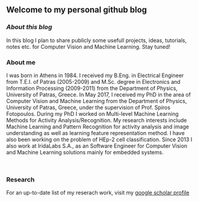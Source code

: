 ## Welcome to my personal github blog

### _About this blog_

In this blog I plan to share publicly some usefull projects, ideas, tutorials, notes etc. for Computer Vision and Machine Learning.
Stay tuned!



### About me

I was born in Athens in 1984. I received my B.Eng. in Electrical Engineer from T.E.I. of Patras (2005-2009) and M.Sc. degree in Electronics and Information Processing (2009-2011) from the Department of Physics, University of Patras, Greece. In May 2017, I received my PhD in the area of Computer Vision and Machine Learning from the Department of Physics, University of Patras, Greece, under the supervision of Prof. Spiros Fotopoulos. During my PhD I worked on Multi-level Machine Learning Methods for Activity Analysis/Recognition. My research interests include Machine Learning and Pattern Recognition for activity analysis and image understanding as well as learning feature representation method. I have also been working on the problem of HEp-2 cell classification. Since 2013 I also work at IridaLabs S.A., as an Software Engineer for Computer Vision and Machine Learning solutions mainly for embedded systems. 

<br />

### Research

For an up-to-date list of my reserach work, visit my <a href="https://scholar.google.com/citations?user=V2r7hKEAAAAJ&hl=en"> google scholar profile </a> 
<br />





 

 
